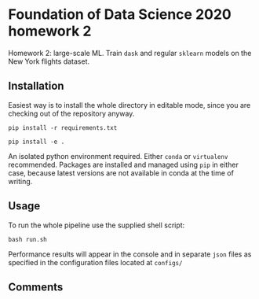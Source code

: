# Foundation of Data Science 2020 homework 2
Homework 2: large-scale ML. Train `dask` and regular `sklearn` models 
on the New York flights dataset. 
## Installation
Easiest way is to install the whole directory in editable mode, 
since you are checking out of the repository anyway.

`pip install -r requirements.txt`

`pip install -e .`

An isolated python environment required. Either `conda` or `virtualenv` recommended.
Packages are installed and managed using `pip` in either case, 
because latest versions are not available in conda at the time of writing.

## Usage
To run the whole pipeline use the supplied shell script:

`bash run.sh`

Performance results will appear in the console and in separate `json` files 
as specified in the configuration files located at `configs/`

## Comments
